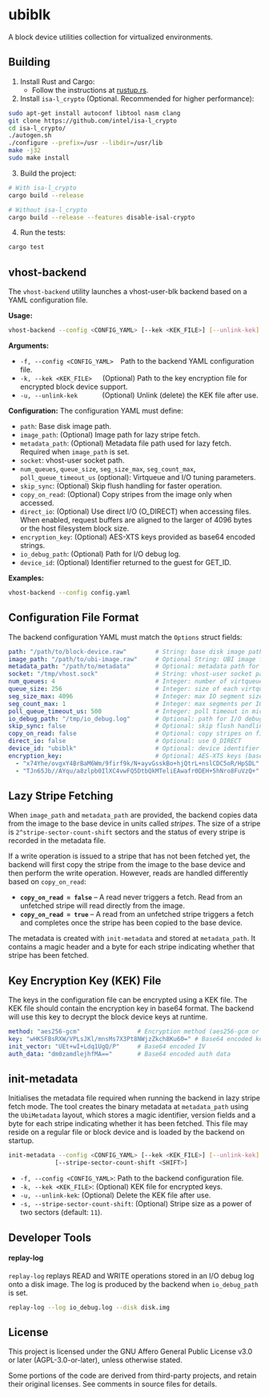 # ubiblk

A block device utilities collection for virtualized environments.

## Building

1. Install Rust and Cargo:
   - Follow the instructions at [rustup.rs](https://rustup.rs/).
2. Install `isa-l_crypto` (Optional. Recommended for higher performance):

```bash
sudo apt-get install autoconf libtool nasm clang
git clone https://github.com/intel/isa-l_crypto
cd isa-l_crypto/
./autogen.sh
./configure --prefix=/usr --libdir=/usr/lib
make -j32
sudo make install
```

3. Build the project:

```bash
# With isa-l_crypto
cargo build --release

# Without isa-l_crypto
cargo build --release --features disable-isal-crypto
```

4. Run the tests:

```bash
cargo test
```

## vhost-backend

The `vhost-backend` utility launches a vhost-user-blk backend based on a YAML
configuration file.

**Usage:**
```bash
vhost-backend --config <CONFIG_YAML> [--kek <KEK_FILE>] [--unlink-kek]
```

**Arguments:**
- `-f, --config <CONFIG_YAML>`  Path to the backend YAML configuration file.
- `-k, --kek <KEK_FILE>`   (Optional) Path to the key encryption file for encrypted block device support.
- `-u, --unlink-kek`       (Optional) Unlink (delete) the KEK file after use.

**Configuration:**
The configuration YAML must define:
- `path`: Base disk image path.
- `image_path`: (Optional) Image path for lazy stripe fetch.
- `metadata_path`: (Optional) Metadata file path used for lazy fetch. Required when `image_path` is set.
- `socket`: vhost-user socket path.
- `num_queues`, `queue_size`, `seg_size_max`, `seg_count_max`, `poll_queue_timeout_us` (optional): Virtqueue and I/O tuning parameters.
- `skip_sync`: (Optional) Skip flush handling for faster operation.
- `copy_on_read`: (Optional) Copy stripes from the image only when accessed.
- `direct_io`: (Optional) Use direct I/O (O_DIRECT) when accessing files. When enabled, request buffers are aligned to the larger of 4096 bytes or the host filesystem block size.
- `encryption_key`: (Optional) AES-XTS keys provided as base64 encoded strings.
- `io_debug_path`: (Optional) Path for I/O debug log.
- `device_id`: (Optional) Identifier returned to the guest for GET_ID.

**Examples:**
```bash
vhost-backend --config config.yaml
```

## Configuration File Format

The backend configuration YAML must match the `Options` struct fields:

```yaml
path: "/path/to/block-device.raw"        # String: base disk image path
image_path: "/path/to/ubi-image.raw"     # Optional String: UBI image for lazy fetch
metadata_path: "/path/to/metadata"       # Optional: metadata path for lazy fetch
socket: "/tmp/vhost.sock"                # String: vhost‐user socket path
num_queues: 4                            # Integer: number of virtqueues
queue_size: 256                          # Integer: size of each virtqueue
seg_size_max: 4096                       # Integer: max IO segment size (bytes)
seg_count_max: 1                         # Integer: max segments per IO
poll_queue_timeout_us: 500               # Integer: poll timeout in microseconds
io_debug_path: "/tmp/io_debug.log"       # Optional: path for I/O debug log
skip_sync: false                         # Optional: skip flush handling
copy_on_read: false                      # Optional: copy stripes on first read
direct_io: false                         # Optional: use O_DIRECT
device_id: "ubiblk"                      # Optional: device identifier
encryption_key:                          # Optional: AES‐XTS keys (base64 encoded)
  - "x74Yhe/ovgxY4BrBaM6Wm/9firf9k/N+ayvGsskBo+hjQtrL+nslCDC5oR/HpSDL"
  - "TJn65Jb//AYqu/a8zlpb0IlXC4vwFQ5DtbQkMTeliEAwafr0DEH+5hNro8FuVzQ+"
```

## Lazy Stripe Fetching

When `image_path` and `metadata_path` are provided, the backend copies data
from the image to the base device in units called *stripes*. The size of a
stripe is `2^stripe-sector-count-shift` sectors and the status of every stripe
is recorded in the metadata file.

If a write operation is issued to a stripe that has not been fetched yet, the
backend will first copy the stripe from the image to the base device and then
perform the write operation. However, reads are handled differently based on
`copy_on_read`:

- **`copy_on_read = false`** – A read never triggers a fetch. Read from an
  unfetched stripe will read directly from the image.
- **`copy_on_read = true`** – A read from an unfetched stripe triggers a fetch
  and completes once the stripe has been copied to the base device.

The metadata is created with `init-metadata` and stored at `metadata_path`.  It
contains a magic header and a byte for each stripe indicating whether that
stripe has been fetched.

## Key Encryption Key (KEK) File
The keys in the configuration file can be encrypted using a KEK file. The KEK file should contain the encryption key in base64 format. The backend will use this key to decrypt the block device keys at runtime.

```yaml
method: "aes256-gcm"                # Encryption method (aes256-gcm or none)
key: "wHKSFBsRXW/VPLsJKl/mnsMs7X3Pt8NWjzZkch8Ku60=" # Base64 encoded key
init_vector: "UEt+wI+Ldq1UgQ/P"     # Base64 encoded IV
auth_data: "dm0zamdlejhfMA=="       # Base64 encoded auth data
```

## init-metadata

Initialises the metadata file required when running the backend in lazy stripe
fetch mode. The tool creates the binary metadata at `metadata_path` using the
`UbiMetadata` layout, which stores a magic identifier, version fields and a byte
for each stripe indicating whether it has been fetched. This file may reside on
a regular file or block device and is loaded by the backend on startup.

```bash
init-metadata --config <CONFIG_YAML> [--kek <KEK_FILE>] [--unlink-kek] \
             [--stripe-sector-count-shift <SHIFT>]
```

- `-f, --config <CONFIG_YAML>`: Path to the backend configuration file.
- `-k, --kek <KEK_FILE>`: (Optional) KEK file for encrypted keys.
- `-u, --unlink-kek`: (Optional) Delete the KEK file after use.
- `-s, --stripe-sector-count-shift`: (Optional) Stripe size as a power of two
  sectors (default: `11`).


## Developer Tools

#### replay-log

`replay-log` replays READ and WRITE operations stored in an I/O debug log onto a
disk image. The log is produced by the backend when `io_debug_path` is set.

```bash
replay-log --log io_debug.log --disk disk.img
```

## License

This project is licensed under the GNU Affero General Public License v3.0 or
later (AGPL-3.0-or-later), unless otherwise stated.

Some portions of the code are derived from third-party projects, and retain
their original licenses. See comments in source files for details.
